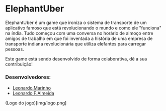 # ElephantUber #
ElephantUber é um game que ironiza o sistema de transporte de um aplicativo famoso que está revolucionando o mundo e como ele "funciona" na índia. Tudo começou com uma conversa no horário de almoço entre amigos de trabalho em que foi inventada a história de uma empresa de transporte indiana revolucionária que utiliza elefantes para carregar pessoas.

Este game está sendo desenvolvido de forma colaborativa, dê a sua contribuição! 

### Desenvolvedores: ###

* [Leonardo Marinho](http://leomarinho.com.br/)
* [Leonardo F.Almeida](https://br.linkedin.com/in/leonardo-f-almeida-64a671b4)

(Logo do jogo)[img/logo.png]